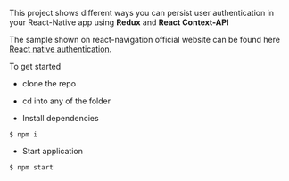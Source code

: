 This project shows different  ways you can persist user authentication in your React-Native app  using  **Redux** and **React Context-API**

 The sample shown on react-navigation official website can be found here  [React native authentication](https://reactnavigation.org/docs/en/auth-flow.html).


To get started

* clone the repo

* cd into any of the folder

* Install dependencies

```
$ npm i
```

* Start application

```
$ npm start
```